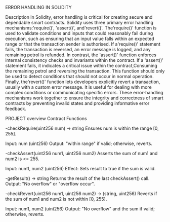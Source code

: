 ERROR HANDLING IN SOLIDITY

Description
In Solidity, error handling is critical for creating secure and dependable smart contracts. Solidity uses three primary error handling mechanisms:'require()', 'assert()', and'revert()'. The'require()' function is used to validate conditions and inputs that could reasonably fail during execution, such as ensuring that an input value falls within an expected range or that the transaction sender is authorised. If a'require()' statement fails, the transaction is reversed, an error message is logged, and any remaining petrol is refunded. In contrast, the 'assert()' function enforces internal consistency checks and invariants within the contract. If a 'assert()' statement fails, it indicates a critical issue within the contract,Consuming the remaining petrol and reversing the transaction. This function should only be used to detect conditions that should not occur in normal operation. Finally, the'revert()' function lets developers explicitly revert a transaction, usually with a custom error message. It is useful for dealing with more complex conditions or communicating specific errors. These error-handling mechanisms work together to ensure the integrity and correctness of smart contracts by preventing invalid states and providing informative error feedback.

PROJECT
overview
Contract Functions

-checkRequire(uint256 num) -> string Ensures num is within the range [0, 255].

Input: num (uint256) Output: "within range" if valid; otherwise, reverts.

-checkAssert(uint256 num1, uint256 num2) Asserts the sum of num1 and num2 is <= 255.

Input: num1, num2 (uint256) Effect: Sets result to true if the sum is valid.

-getResult() -> string Returns the result of the last checkAssert() call. Output: "No overflow" or "overflow occur".

-checkRevert(uint256 num1, uint256 num2) -> (string, uint256) Reverts if the sum of num1 and num2 is not within [0, 255].

Input: num1, num2 (uint256) Output: "No overflow" and the sum if valid; otherwise, reverts.